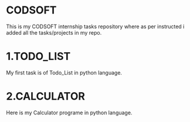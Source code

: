 # CODSOFT
This is my CODSOFT internship tasks repository where as per instructed i added all the tasks/projects in my repo.

# 1.TODO_LIST
My first task is of Todo_List in python language.

# 2.CALCULATOR
Here is my Calculator programe in python language.

